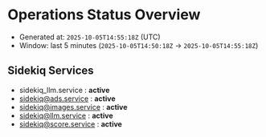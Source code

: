 # Operations Status Overview

- Generated at: `2025-10-05T14:55:18Z` (UTC)
- Window: last 5 minutes (`2025-10-05T14:50:18Z` → `2025-10-05T14:55:18Z`)

## Sidekiq Services
- sidekiq_llm.service : **active**
- sidekiq@ads.service : **active**
- sidekiq@images.service : **active**
- sidekiq@llm.service : **active**
- sidekiq@score.service : **active**

